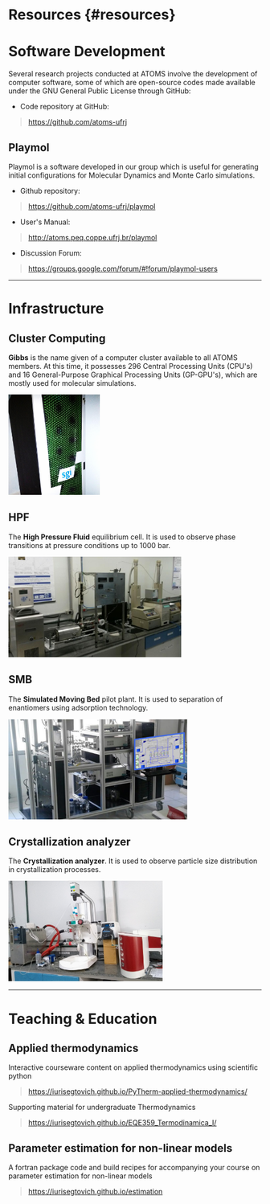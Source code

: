 Resources {#resources}
=========

# Software Development

Several research projects conducted at ATOMS involve the development of computer software, some of
which are open-source codes made available under the GNU General Public License through GitHub:

* Code repository at GitHub:
> https://github.com/atoms-ufrj


## Playmol

Playmol is a software developed in our group which is useful for generating initial configurations
for Molecular Dynamics and Monte Carlo simulations.

* Github repository:
> https://github.com/atoms-ufrj/playmol
 
* User's Manual:
> http://atoms.peq.coppe.ufrj.br/playmol

* Discussion Forum:
> https://groups.google.com/forum/#!forum/playmol-users


---
# Infrastructure

## Cluster Computing

**Gibbs** is the name given of a computer cluster available to all ATOMS members. At this time, it
possesses 296 Central Processing Units (CPU's) and 16 General-Purpose Graphical Processing Units
(GP-GPU's), which are mostly used for molecular simulations.

<img src="../images/cluster.png" alt="" height="200">

## HPF

The **High Pressure Fluid** equilibrium cell. It is used to observe phase transitions at pressure conditions up to 1000 bar.

<img src="../images/hpf.png" alt="" height="200">

## SMB

The **Simulated Moving Bed** pilot plant. It is used to separation of enantiomers using adsorption technology.

<img src="../images/smb.png" alt="" height="200">

## Crystallization analyzer

The **Crystallization analyzer**. It is used to observe particle size distribution in crystallization processes.

<img src="../images/crys.jpg" alt="" height="200">

---
# Teaching & Education

## Applied thermodynamics

Interactive courseware content on applied thermodynamics using scientific python

> https://iurisegtovich.github.io/PyTherm-applied-thermodynamics/

Supporting material for undergraduate Thermodynamics

> https://iurisegtovich.github.io/EQE359_Termodinamica_I/

## Parameter estimation for non-linear models

A fortran package code and build recipes for accompanying your course on parameter estimation for non-linear models

> https://iurisegtovich.github.io/estimation

